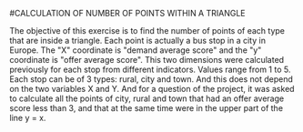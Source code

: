 #CALCULATION OF NUMBER OF POINTS WITHIN A TRIANGLE

The objective of this exercise is to find the number of points of each type that are inside a triangle.
Each point is actually a bus stop in a city in Europe. The "X" coordinate is "demand average score" and the 
"y" coordinate is "offer average score". This two dimensions were calculated previously for each stop from 
different indicators. Values range from 1 to 5. Each stop can be of 3 types: rural, city and town. And this
does not depend on the two variables X and Y. And for a question of the project, it was asked to calculate 
all the points of city, rural and town that had an offer average score less than 3, and that at the same time 
were in the upper part of the line y = x.

